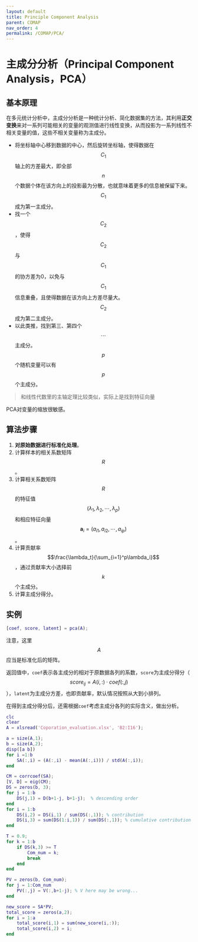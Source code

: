 ```yaml
---
layout: default
title: Principle Component Analysis
parent: COMAP
nav_order: 4
permalink: /COMAP/PCA/
---
```


# 主成分分析（Principal Component Analysis，PCA）

## 基本原理

在多元统计分析中，主成分分析是一种统计分析、简化数据集的方法，其利用**正交变换**来对一系列可能相关的变量的观测值进行线性变换，从而投影为一系列线性不相关变量的值，这些不相关变量称为主成分。

* 将坐标轴中心移到数据的中心，然后旋转坐标轴，使得数据在$$C_1$$轴上的方差最大，即全部$$n$$个数据个体在该方向上的投影最为分散，也就意味着更多的信息被保留下来。$$C_1$$成为第一主成分。
* 找一个$$C_2$$，使得$$C_2$$与$$C_1$$的协方差为0，以免与$$C_1$$信息重叠，且使得数据在该方向上方差尽量大。$$C_2$$成为第二主成分。
* 以此类推，找到第三、第四个$$\cdots$$主成分。$$p$$个随机变量可以有$$p$$个主成分。

> 和线性代数里的主轴定理比较类似，实际上是找到特征向量

PCA对变量的缩放很敏感。

## 算法步骤

1. **对原始数据进行标准化处理**。
2. 计算样本的相关系数矩阵$$R$$。
3. 计算相关系数矩阵$$R$$的特征值$$(\lambda_1,\lambda_2,\cdots,\lambda_p)$$和相应特征向量$$\mathbf{a}_i=(a_{i1},a_{i2},\cdots,a_{ip})$$。
4. 计算贡献率$$\frac{\lambda_t}{\sum_{i=1}^p\lambda_i}$$，通过贡献率大小选择前$$k$$个主成分。
5. 计算主成分得分。

## 实例

```matlab
[coef, score, latent] = pca(A);
```

注意，这里$$A$$应当是标准化后的矩阵。

返回值中，`coef`表示各主成分的相对于原数据各列的系数，`score`为主成分得分（$$\mathit{score}_{ij}=A(i,:)\cdot coef(:,j)$$），`latent`为主成分方差，也即贡献率，默认情况按照从大到小排列。

在得到主成分得分后，还需根据`coef`考虑主成分各列的实际含义，做出分析。

```matlab
clc
clear
A = xlsread('Coporation_evaluation.xlsx', 'B2:I16');

a = size(A,1);
b = size(A,2);
disp([a b])
for i =1:b
    SA(:,i) = (A(:,i) - mean(A(:,i))) / std(A(:,i));
end

CM = corrcoef(SA);
[V, D] = eig(CM);
DS = zeros(b, 3);
for j = 1:b
    DS(j,1) = D(b+1-j, b+1-j);  % descending order
end
for i = 1:b
    DS(i,2) = DS(i,1) / sum(DS(:,1)); % contribution
    DS(i,3) = sum(DS(1:i,1)) / sum(DS(:,1)); % cumulative contribution
end

T = 0.9;
for k = 1:b
    if DS(k,3) >= T
        Com_num = k;
        break
    end
end

PV = zeros(b, Com_num);
for j = 1:Com_num
    PV(:,j) = V(:,b+1-j); % V here may be wrong...
end

new_score = SA*PV;
total_score = zeros(a,2);
for i = 1:a
    total_score(i,1) = sum(new_score(i,:));
    total_score(i,2) = i;
end
```



